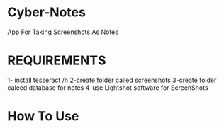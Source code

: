 # Cyber-Notes
App For Taking Screenshots As Notes

# REQUIREMENTS

1- install tesseract /n
2-create folder called screenshots
3-create folder caleed database for notes
4-use Lightshot software for ScreenShots

# How To Use


